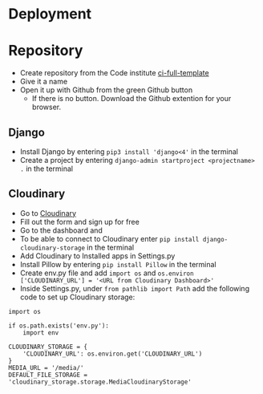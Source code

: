 # Deployment

# Repository
* Create repository from the Code institute [ci-full-template](https://github.com/Code-Institute-Org/ci-full-template)
* Give it a name
* Open it up with Github from the green Github button
    * If there is no button. Download the Github extention for your browser.
## Django
* Install Django by entering `pip3 install 'django<4'` in the terminal 
* Create a project by entering `django-admin startproject <projectname> .` in the terminal 
## Cloudinary
* Go to [Cloudinary](https://cloudinary.com/)
* Fill out the form and sign up for free
* Go to the dashboard and 
* To be able to connect to Cloudinary enter `pip install django-cloudinary-storage` in the terminal
* Add Cloudinary to Installed apps in Settings.py
* Install Pillow by entering `pip install Pillow` in the terminal
* Create env.py file and add `import os` and `os.environ ['CLOUDINARY_URL'] = '<URL from Cloudinary Dashboard>'`
* Inside Settings.py, under `from pathlib import Path` add the following code to set up Cloudinary storage:
```
import os

if os.path.exists('env.py'):
    import env

CLOUDINARY_STORAGE = {
    'CLOUDINARY_URL': os.environ.get('CLOUDINARY_URL')
}
MEDIA_URL = '/media/'
DEFAULT_FILE_STORAGE = 'cloudinary_storage.storage.MediaCloudinaryStorage'
```
